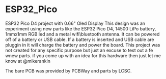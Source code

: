 # ESP32_Pico

ESP32 Pico D4 project with 0.66" Oled Display
This design was an experiment using new parts like the ESP32 Pico D4, 14500 LiPo battery, 1mmx1mm RGB led and a metal wifi\bluetooth antenna. It can be powered off of a battery or USB cable. If a battery is inserted and USB cable are pluggin in it will charge the battery and power the board. This project was not created for any specific purpose but just an excuse to test out a fe wnew parts. if you come up with an idea for this hardware then just let me know at @mikerankin

The bare PCB was provided by PCBWay and parts by LCSC.
